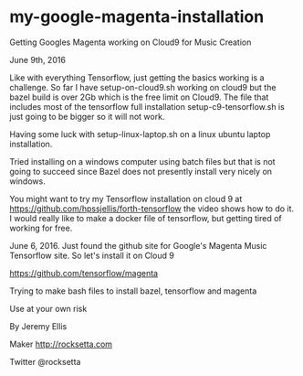 # my-google-magenta-installation
Getting Googles Magenta working on Cloud9 for Music Creation


June 9th, 2016

Like with everything Tensorflow, just getting the basics working is a challenge. So far I have setup-on-cloud9.sh working on cloud9 but the bazel build is over 2Gb which is the free limit on Cloud9. The file that includes most of the tensorflow full installation setup-c9-tensorflow.sh is just going to be bigger so it will not work.

Having some luck with setup-linux-laptop.sh on a linux ubuntu laptop installation. 

Tried installing on a windows computer using batch files but that is not going to succeed since Bazel does not presently install very nicely on windows.

You might want to try my Tensorflow installation on cloud 9 at https://github.com/hpssjellis/forth-tensorflow the video shows how to do it. I would really like to make a docker file of tensorflow, but getting tired of working for free.




June 6, 2016. Just found the github site for Google's Magenta Music Tensorflow site. So let's install it on Cloud 9

https://github.com/tensorflow/magenta


Trying to make bash files to install bazel, tensorflow and magenta






Use at your own risk

By Jeremy Ellis

Maker http://rocksetta.com

Twitter @rocksetta

